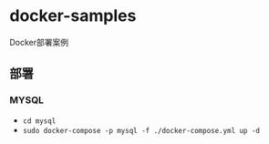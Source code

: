 # docker-samples
Docker部署案例

## 部署

### MYSQL 

- `cd mysql`
- `sudo docker-compose -p mysql -f ./docker-compose.yml up -d`
